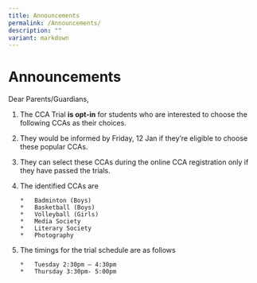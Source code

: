 ```yaml
---
title: Announcements
permalink: /Announcements/
description: ""
variant: markdown
---
```

# Announcements 

      

Dear Parents/Guardians,

1.  The CCA Trial **is opt-in** for students who are interested to choose the following CCAs as their choices.

2.  They would be informed by Friday, 12 Jan if they’re eligible to choose these popular CCAs.&nbsp;

3.  They can select these CCAs during the online CCA registration only if they have passed the trials.

4.  The identified CCAs are

		*   Badminton (Boys)
		*   Basketball (Boys)
		*   Volleyball (Girls)
		*   Media Society
		*   Literary Society
		*   Photography

5.  The timings for the trial schedule are as follows

		*   Tuesday 2:30pm – 4:30pm
		*   Thursday 3:30pm- 5:00pm